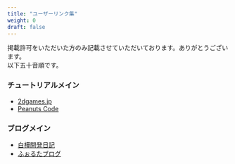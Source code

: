 ```yaml
---
title: "ユーザーリンク集"
weight: 0
draft: false
---
```


掲載許可をいただいた方のみ記載させていただいております。ありがとうございます。  
以下五十音順です。  

### チュートリアルメイン
- [2dgames.jp](https://2dgames.jp/)
- [Peanuts Code](https://www.peanuts-code.com/ja/)

### ブログメイン
- [白樺開発日記](https://devlog.birchgame.org/)
- [ふぉるたブログ](https://faultun.com/)
